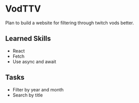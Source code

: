 # VodTTV

Plan to build a website for filtering through twitch vods better. 

## Learned Skills
- React
- Fetch
- Use async and await

## Tasks
- Filter by year and month
- Search by title
